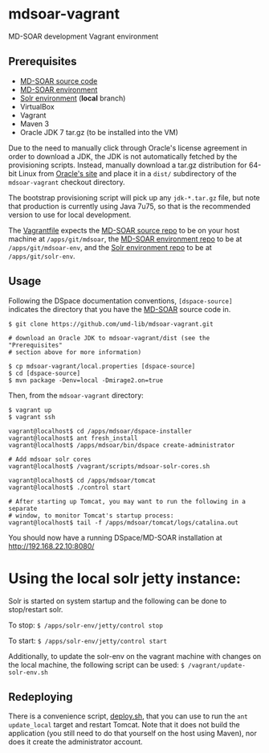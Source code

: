 # mdsoar-vagrant

MD-SOAR development Vagrant environment

## Prerequisites

- [MD-SOAR source code](https://github.com/umd-lib/mdsoar)
- [MD-SOAR environment](https://github.com/umd-lib/mdsoar-env)
- [Solr environment](https://github.com/umd-lib/solr-env) (**local** branch)
- VirtualBox
- Vagrant
- Maven 3
- Oracle JDK 7 tar.gz (to be installed into the VM)

Due to the need to manually click through Oracle's license agreement in order to
download a JDK, the JDK is not automatically fetched by the provisioning
scripts. Instead, manually download a tar.gz distribution for 64-bit Linux from
[Oracle's site](http://www.oracle.com/technetwork/java/javase/downloads/jdk7-downloads-1880260.html)
and place it in a `dist/` subdirectory of the `mdsoar-vagrant` checkout
directory.

The bootstrap provisioning script will pick up any `jdk-*.tar.gz` file, but note
that production is currently using Java 7u75, so that is the recommended version
to use for local development.

The [Vagrantfile](Vagrantfile) expects the [MD-SOAR source
repo](https://github.com/umd-lib/mdsoar) to be on your host machine at
`/apps/git/mdsoar`, the [MD-SOAR environment
repo](https://github.com/umd-lib/mdsoar-env) to be at `/apps/git/mdsoar-env`,
and the [Solr environment repo](https://github.com/umd-lib/solr-env) to be at
`/apps/git/solr-env`.

## Usage

Following the DSpace documentation conventions, `[dspace-source]` indicates the directory that you have the
[MD-SOAR](https://github.com/umd-lib/mdsoar) source code in.

```
$ git clone https://github.com/umd-lib/mdsoar-vagrant.git

# download an Oracle JDK to mdsoar-vagrant/dist (see the "Prerequisites"
# section above for more information)

$ cp mdsoar-vagrant/local.properties [dspace-source]
$ cd [dspace-source]
$ mvn package -Denv=local -Dmirage2.on=true
```

Then, from the `mdsoar-vagrant` directory:

```
$ vagrant up
$ vagrant ssh

vagrant@localhost$ cd /apps/mdsoar/dspace-installer
vagrant@localhost$ ant fresh_install
vagrant@localhost$ /apps/mdsoar/bin/dspace create-administrator

# Add mdsoar solr cores
vagrant@localhost$ /vagrant/scripts/mdsoar-solr-cores.sh

vagrant@localhost$ cd /apps/mdsoar/tomcat
vagrant@localhost$ ./control start

# After starting up Tomcat, you may want to run the following in a separate
# window, to monitor Tomcat's startup process:
vagrant@localhost$ tail -f /apps/mdsoar/tomcat/logs/catalina.out
```

You should now have a running DSpace/MD-SOAR installation at
<http://192.168.22.10:8080/>

# Using the local solr jetty instance:
Solr is started on system startup and the following can be done to stop/restart solr.

To stop: `$ /apps/solr-env/jetty/control stop`

To start:  `$ /apps/solr-env/jetty/control start`

Additionally, to update the solr-env on the vagrant machine with changes on the local machine, the following script can be used: `$ /vagrant/update-solr-env.sh`

## Redeploying

There is a convenience script, [deploy.sh](scripts/deploy.sh), that you can use to run
the `ant update_local` target and restart Tomcat. Note that it does not build
the application (you still need to do that yourself on the host using Maven),
nor does it create the administrator account.
